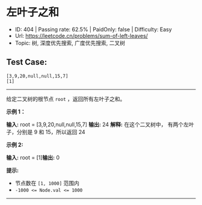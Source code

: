 # 左叶子之和                                                          

* ID: 404     | Passing rate: 62.5% | PaidOnly: false  | Difficulty: Easy 
* Url: https://leetcode.cn/problems/sum-of-left-leaves/ 
* Topic: 树, 深度优先搜索, 广度优先搜索, 二叉树 

## Test Case: 
```
[3,9,20,null,null,15,7]
[1]
```



---
给定二叉树的根节点 `root` ，返回所有左叶子之和。


**示例 1：**


**输入:** root = [3,9,20,null,null,15,7] **输出:** 24 **解释:** 在这个二叉树中，
有两个左叶子，分别是 9 和 15，所以返回 24

**示例 2:**

**输入:** root = [1]**输出:** 0


**提示:**

* 节点数在 `[1, 1000]` 范围内
* `-1000 <= Node.val <= 1000`


---